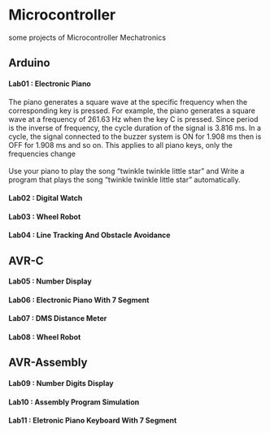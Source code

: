 # Microcontroller
some projects of Microcontroller Mechatronics
## Arduino
#### Lab01 : Electronic Piano
The piano generates a square wave at the specific frequency when the
corresponding key is pressed. For example, the piano generates a square wave at a frequency of
261.63 Hz when the key C is pressed. Since period is the inverse of frequency, the cycle duration of
the signal is 3.816 ms. In a cycle, the signal connected to the buzzer system is ON for 1.908 ms then
is OFF for 1.908 ms and so on. This applies to all piano keys, only the frequencies change<br>
<br>
Use your piano to play the song “twinkle twinkle little star” and 
Write a program that plays the song “twinkle twinkle little star” automatically.
#### Lab02 : Digital Watch
#### Lab03 : Wheel Robot
#### Lab04 : Line Tracking And Obstacle Avoidance
## AVR-C
#### Lab05 : Number Display 
#### Lab06 : Electronic Piano With 7 Segment
#### Lab07 : DMS Distance Meter
#### Lab08 : Wheel Robot
## AVR-Assembly
#### Lab09 : Number Digits Display
#### Lab10 : Assembly Program Simulation
#### Lab11 : Eletronic Piano Keyboard With 7 Segment
